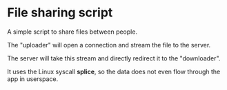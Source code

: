 # File sharing script

A simple script to share files between people.

The "uploader" will open a connection and stream the file to the server.

The server will take this stream and directly redirect it to the "downloader".

It uses the Linux syscall **splice**, so the data does not even flow through the app in userspace.

